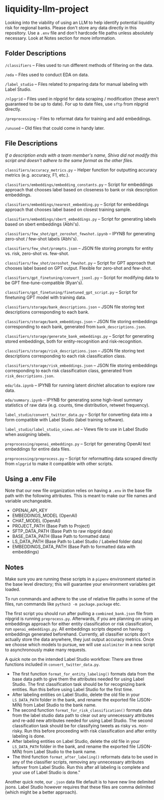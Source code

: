 # liquidity-llm-project
Looking into the viability of using an LLM to help identify potential liquidity risk for regional banks. Please don't store any data directly in this repository. Use a `.env` file and don't hardcode file paths unless absolutely necessary. Look at Notes section for more information.

## Folder Descriptions
`/classifiers` – Files used to run different methods of filtering on the data.

`/eda` – Files used to conduct EDA on data.

`/label_studio` – Files related to preparing data for manual labeling with Label Studio.

`/nlpgrid` – Files used in nlpgrid for data scraping / modification (these aren't guaranteed to be up to date). For up to date files, use `sftp` from nlpgrid directly.

`/preprocessing` – Files to reformat data for training and add embeddings.

`/unused` – Old files that could come in handy later.

## File Descriptions
*If a description ends with a team member's name, Shiva did not modify this script and doesn't adhere to the same format as the other files.*

`classifiers/accuracy_metrics.py` – Helper function for outputting accuracy metrics (e.g. accuracy, F1, etc.).

`classifiers/embeddings/embedding_constants.py` – Script for embeddings approach that chooses label based on closeness to bank or risk description embeddings.

`classifiers/embeddings/nearest_embedding.py` – Script for embeddings approach that chooses label based on closest training sample.

`classifiers/embeddings/sbert_embeddings.py` – Script for generating labels based on sbert embeddings (Abhi's).

`classifiers/few_shot/gpt_zeroshot_fewshot.ipynb` – IPYNB for generating zero-shot / few-shot labels (Abhi's).

`classifiers/few_shot/prompts.json` – JSON file storing prompts for entity vs. risk, zero-shot vs. few-shot.

`classifiers/few_shot/zeroshot_fewshot.py` – Script for GPT approach that chooses label based on GPT output. Flexible for zero-shot and few-shot.

`classifiers/gpt_finetuning/convert_jsonl.py` – Script for modifying data to be GPT fine-tune-compatible (Ryan's).

`classifiers/gpt_finetuning/finetuned_gpt_script.py` – Script for finetuning GPT model with training data.

`classifiers/storage/bank_descriptions.json` – JSON file storing text descriptions corresponding to each bank.

`classifiers/storage/bank_embeddings.json` – JSON file storing embeddings corresponding to each bank, generated from `bank_descriptions.json`.

`classifiers/storage/generate_bank_embeddings.py` – Script for generating stored embeddings, both for entity-recognition and risk-recognition.

`classifiers/storage/risk_descriptions.json` – JSON file storing text descriptions corresponding to each risk classification class.

`classifiers/storage/risk_embeddings.json` – JSON file storing embeddings corresponding to each risk classification class, generated from `risk_descriptions.json`.

`eda/lda.ipynb` – IPYNB for running latent dirichlet allocation to explore raw data.

`eda/summary.ipynb` – IPYNB for generating some high-level summary statistics of raw data (e.g. counts, time distribution, retweet frequency).

`label_studio/convert_twitter_data.py` – Script for converting data into a form compatible with Label Studio (label training software).

`label_studio/label_studio_views.md` – Views file to use in Label Studio when assigning labels.

`preprocessing/openai_embeddings.py` – Script for generating OpenAI text embeddings for entire data files.

`preprocessing/preprocess.py` – Script for reformatting data scraped directly from `nlpgrid` to make it compatible with other scripts.
 
## Using a .env File
Note that our new file organization relies on having a `.env` in the base file path with the following attributes. This is meant to make our file names and variable unchangeable.
- OPENAI_API_KEY
- EMBEDDINGS_MODEL (OpenAI)
- CHAT_MODEL (OpenAI)
- PROJECT_PATH (Base Path to Project)
- SFTP_DATA_PATH (Base Path to raw nlpgrid data)
- BASE_DATA_PATH (Base Path to formatted data)
- LS_DATA_PATH (Base Path to Label Studio / Labeled folder data)
- EMBEDDINGS_DATA_PATH (Base Path to formatted data with embeddings)

## Notes
Make sure you are running these scripts in a `pipenv` environment started in the base level directory; this will guarantee your environment variables get loaded. 

To run commands and adhere to the use of relative file paths in some of the files, run commands like `python3 -m package.package` etc.

The first script you should run after pulling a `combined_bank.json` file from nlpgrid is running `preprocess.py`. Afterwards, if you are planning on using an embeddings approach for either entity classification or risk classification, run `openai_embeddings.py`. All embeddings scripts depend on having embeddings generated beforehand. Currently, all classifier scripts don't actually store the data anywhere, they just output accuracy metrics. Once we choose which models to pursue, we will use `aiolimiter` in a new script to asynchronously make many requests.

A quick note on the intended Label Studio workflow: There are three functions included in `convert_twitter_data.py`.
- The first function `format_for_entity_labeling()` formats data from the base data path to give them the attributes needed for using Label Studio. The first classification task should be for recognizing bank entities. Run this before using Label Studio for the first time.
- After labeling entities on Label Studio, delete the old file in your `LS_DATA_PATH` folder in the bank, and rename the exported file (JSON-MIN) from Label Studio to the bank name.
- The second function `format_for_risk_classification()` formats data from the label studio data path to clear out any unnecessary attributes and re-add new attributes needed for using Label Studio. The second classification task should be for classifying tweets as risky vs. non-risky. Run this before proceeding with risk classification and after entity labeling is done.
- After labeling entities on Label Studio, delete the old file in your `LS_DATA_PATH` folder in the bank, and rename the exported file (JSON-MIN) from Label Studio to the bank name.
- The third function `format_after_labeling()` reformats data to be used in any of the classifier scripts, removing any unnecessary attributes leftover from Label Studio. Run this after all labeling is complete and your use of Label Studio is done."

Another quick note, our `.json` data file default is to have new line delimited jsons. Label Studio however requires that these files are comma delimited (which might be a better approach).
